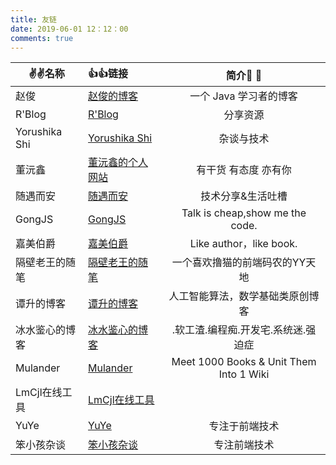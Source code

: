 ```yaml
---
title: 友链
date: 2019-06-01 12：12：00
comments: true
---
```


|✌️✌️名称|👍👍链接|简介:tada: :100:|
| --------| :----- | :----: |
|赵俊|[赵俊的博客](http://www.zhaojun.im/)|一个 Java 学习者的博客|
|R'Blog|[R'Blog](http://bolg.rvich.com/)|分享资源|
|Yorushika Shi|[Yorushika Shi](https://sh.yorushika.live/)|杂谈与技术|
|董沅鑫|[董沅鑫的个人网站](https://godbmw.com/)|有干货 有态度 亦有你|
|随遇而安|[随遇而安](https://www.iszy.cc/)|技术分享&生活吐槽|
|GongJS|[GongJS](https://gongjs.github.io/)|Talk is cheap,show me the code.|
|嘉美伯爵|[嘉美伯爵](https://blog.gaozhe.top)|Like author，like book.|
|隔壁老王的随笔|[隔壁老王的随笔](https://dojay.cn/)|一个喜欢撸猫的前端码农的YY天地|
|谭升的博客|[谭升的博客](https://face2ai.com)|人工智能算法，数学基础类原创博客|
|冰水鉴心的博客|[冰水鉴心的博客](https://xq773939719.github.io/)|.软工渣.编程痴.开发宅.系统迷.强迫症|
|Mulander|[Mulander](https://mulander-j.github.io/Wiki1001Pro/)|Meet 1000 Books & Unit Them Into 1 Wiki|
|LmCjl在线工具|[LmCjl在线工具](https://www.lmcjl.com)||
|YuYe|[YuYe](https://chenyeah.com/)|专注于前端技术|
|笨小孩杂谈|[笨小孩杂谈](https://rocky-191.github.io/)|专注前端技术|
